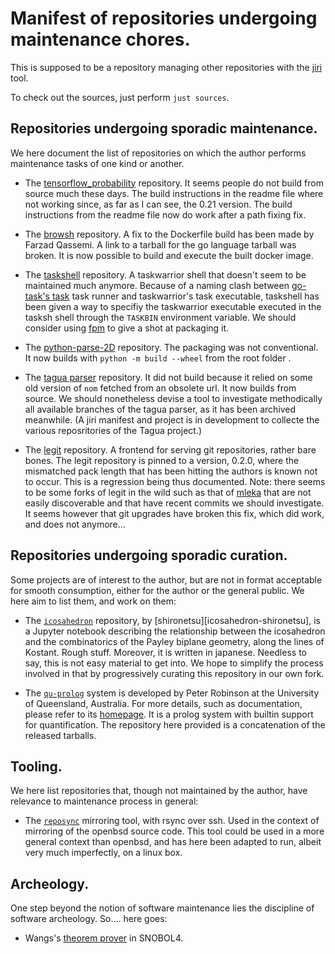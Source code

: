 Manifest of repositories undergoing maintenance chores.
=======================================================

This is supposed to be a repository managing other repositories with the
[jiri][jiri] tool.

[jiri]: https://fuchsia.googlesource.com/jiri

To check out the sources, just perform `just sources`.


Repositories undergoing sporadic maintenance.
---------------------------------------------

We  here  document  the  list  of repositories  on  which  the  author  performs
maintenance tasks of one kind or another.

* The [tensorflow_probability][tf-prob] repository. It seems people do not build
from source much these days. The build instructions in the readme file where not
working since,  as far as  I can see, the  0.21 version. The  build instructions
from the readme file now do work after a path fixing fix.

* The [browsh][browsh]  repository. A fix to the Dockerfile  build has been made
by Farzad Qassemi. A  link to a tarball for the go  language tarball was broken.
It is now possible to build and execute the built docker image.

* The [taskshell][taskshell]  repository. A taskwarrior shell  that doesn't seem
to be  maintained much  anymore. Because  of a  naming clash  between [go-task's
task][go-task] task runner and taskwarrior's task executable, taskshell has been
given a way to specifiy the  taskwarrior executable executed in the tasksh shell
through the `TASKBIN` environment variable.  We should consider using [fpm][fpm]
to give a shot at packaging it.

* The [python-parse-2D][parse2D] repository. The packaging was not conventional.
It now builds with `python -m build --wheel` from the root folder              .

*  The [tagua  parser][tagua-parser] repository.  It  did not  build because  it
relied on some old version of `nom`  fetched from an obsolete url. It now builds
from source. We should nonetheless devise a tool to investigate methodically all
available branches of the tagua parser, as it has been archived meanwhile. (A jiri manifest and project is in development to collecte the various reposritories of the Tagua project.)

* The [legit][legit] repository. A frontend for serving git repositories, rather
bare  bones. The  legit repository  is  pinned to  a version,  0.2.0, where  the
mismatched pack length that has been hitting  the authors is known not to occur.
This is a regression  being thus documented. Note: there seems  to be some forks
of legit in  the wild such as  that of [mleka][legit-mleka] that  are not easily
discoverable  and that  have  recent  commits we  should  investigate. It  seems
however that  git upgrades have  broken this fix, which  did work, and  does not
anymore...

[tf-prob]: https://github.com/gl-yziquel/probability
[browsh]: https://github.com/gl-yziquel/browsh
[legit]: https://github.com/gl-yziquel/legit
[legit-mleka]: https://mleku.net/legit
[taskshell]: https://github.com/gl-yziquel/taskshell
[go-task]: https://github.com/go-task/task
[fpm]: https://github.com/jordansissel/fpm
[parse2D]: https://github.com/gl-yziquel/python-parse-2d
[tagua-parser]: https://github.com/gl-yziquel/parser


Repositories undergoing sporadic curation.
------------------------------------------

Some projects are  of interest to the  author, but are not  in format acceptable
for smooth consumption, either for the author or the general public. We here aim
to list them, and work on them:

* The [`icosahedron`][icosahedron] repository, by
[shironetsu][icosahedron-shironetsu],  is  a  Jupyter  notebook  describing  the
relationship between the icosahedron and the combinatorics of the Payley biplane
geometry, along  the lines of Kostant.  Rough stuff. Moreover, it  is written in
japanese. Needless  to say, this is  not easy material  to get into. We  hope to
simplify the process involved in  that by progressively curating this repository
in our own fork.

*  The [`qu-prolog`][qu-prolog]  system is  developed by  Peter Robinson  at the
University of  Queensland, Australia. For  more details, such  as documentation,
please  refer  to its  [homepage][qu-prolog-homepage].  It  is a  prolog  system
with  builtin support  for quantification.  The  repository here  provided is  a
concatenation of the released tarballs.

[icosahedron]: https://github.com/gl-yziquel/icosahedron.git
[icosahedron-shironets]: https://github.com/shironetsu/icosahedron.git
[qu-prolog]: https://github.com/gl-yziquel/qu-prolog
[qu-prolog-homepage]: https://staff.itee.uq.edu.au/pjr/HomePages/QuPrologHome.html


Tooling.
--------

We  here list  repositories  that, though  not maintained  by  the author,  have
relevance to maintenance process in general:

* The  [`reposync`][reposync] mirroring tool, with  rsync over ssh. Used  in the
context of mirroring  of the openbsd source  code. This tool could be  used in a
more general context than openbsd, and has here been adapted to run, albeit very
much imperfectly, on a linux box.

[reposync]: https://github.com/gl-yziquel/reposync


Archeology.
-----------

One  step beyond  the  notion of  software maintenance  lies  the discipline  of
software archeology. So.... here goes:

* Wangs's [theorem prover][wang] in SNOBOL4.

[wang]: https://github.com/gl-yziquel/wang-prover-snobol4
